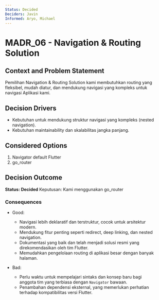 ```yaml
---
Status: Decided
Deciders: Javin
Informed: Aryo, Michael
---
```


# MADR_06 - Navigation & Routing Solution

## Context and Problem Statement

Pemilihan Navigation & Routing Solution kami membutuhkan routing yang fleksibel, mudah diatur, dan mendukung navigasi yang kompleks untuk navigasi Aplikasi kami.

## Decision Drivers

- Kebutuhan untuk mendukung struktur navigasi yang kompleks (nested navigation).
- Kebutuhan maintainability dan skalabilitas jangka panjang.

## Considered Options

1. Navigator default Flutter
1. go_router

## Decision Outcome

**Status: Decided**
Keputusan: Kami menggunakan go_router

### Consequences

- Good:
    - Navigasi lebih deklaratif dan terstruktur, cocok untuk arsitektur modern.
    - Mendukung fitur penting seperti redirect, deep linking, dan nested navigation.
    - Dokumentasi yang baik dan telah menjadi solusi resmi yang direkomendasikan oleh tim Flutter.
    - Memudahkan pengelolaan routing di aplikasi besar dengan banyak halaman.

- Bad:
    - Perlu waktu untuk mempelajari sintaks dan konsep baru bagi anggota tim yang terbiasa dengan `Navigator` bawaan.
    - Penambahan dependensi eksternal, yang memerlukan perhatian terhadap kompatibilitas versi Flutter.
